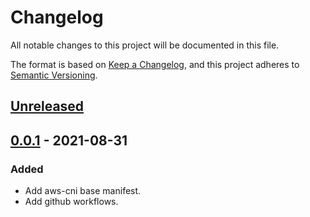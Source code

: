 # Changelog

All notable changes to this project will be documented in this file.

The format is based on [Keep a Changelog](https://keepachangelog.com/en/1.0.0/),
and this project adheres to [Semantic Versioning](https://semver.org/spec/v2.0.0.html).

## [Unreleased]

## [0.0.1] - 2021-08-31

### Added

- Add aws-cni base manifest.
- Add github workflows.

[Unreleased]: https://github.com/giantswarm/aws-cni-app/compare/v0.0.1...HEAD
[0.0.1]: https://github.com/giantswarm/aws-cni-app/releases/tag/v0.0.1
